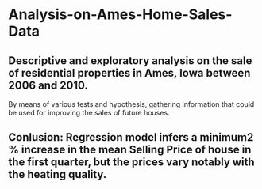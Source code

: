 # Analysis-on-Ames-Home-Sales-Data

## Descriptive and exploratory analysis on the sale of residential properties in Ames, Iowa between 2006 and 2010. 
By means of various tests and hypothesis, gathering information that could be used for improving the sales of future houses. 

## Conlusion: Regression model infers a minimum2 % increase in the mean Selling Price of house in the first quarter, but the prices vary notably with the heating quality.
